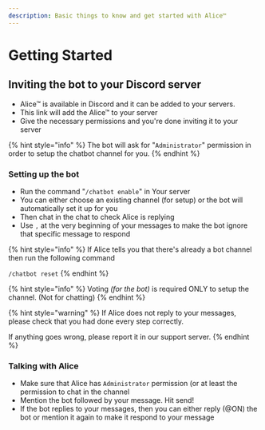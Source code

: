```yaml
---
description: Basic things to know and get started with Alice™
---
```


# Getting Started

## Inviting the bot to your Discord server

* Alice™ is available in Discord and it can be added to your servers.
* This link will add the Alice™ to your server
* Give the necessary permissions and you're done inviting it to your server

{% hint style="info" %}
The bot will ask for "`Administrator`" permission in order to setup the chatbot channel for you.&#x20;
{% endhint %}

### Setting up the bot

* Run the command "`/chatbot enable`" in Your server
* You can either choose an existing channel (for setup) or the bot will automatically set it up for you
* Then chat in the chat to check Alice is replying
* Use `,` at the very beginning of your messages to make the bot ignore that specific message to respond

{% hint style="info" %}
If Alice tells you that there's already a bot channel then run the following command

`/chatbot reset`
{% endhint %}

{% hint style="info" %}
Voting _(for the bot)_ is required ONLY to setup the channel. (Not for chatting)
{% endhint %}

{% hint style="warning" %}
If Alice does not reply to your messages, please check that you had done every step correctly.

&#x20;If anything goes wrong, please report it in our support server.&#x20;
{% endhint %}

### Talking with Alice

* Make sure that Alice has  `Administrator`  permission (or at least the permission to chat in the channel
* Mention the bot followed by your message. Hit send!&#x20;
* If the bot replies to your messages, then you can either reply (@ON) the bot or mention it again to make it respond to your message
